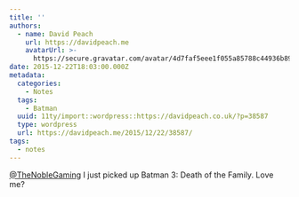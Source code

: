```yaml
---
title: ''
authors:
  - name: David Peach
    url: https://davidpeach.me
    avatarUrl: >-
      https://secure.gravatar.com/avatar/4d7faf5eee1f055a85788c44936b8995eaab6dfb004e7854ec747ccb272e91ee?s=96&d=mm&r=g
date: 2015-12-22T18:03:00.000Z
metadata:
  categories:
    - Notes
  tags:
    - Batman
  uuid: 11ty/import::wordpress::https://davidpeach.co.uk/?p=38587
  type: wordpress
  url: https://davidpeach.me/2015/12/22/38587/
tags:
  - notes
---
```

[@TheNobleGaming](https://twitter.com/TheNobleGaming) I just picked up Batman 3: Death of the Family. Love me?